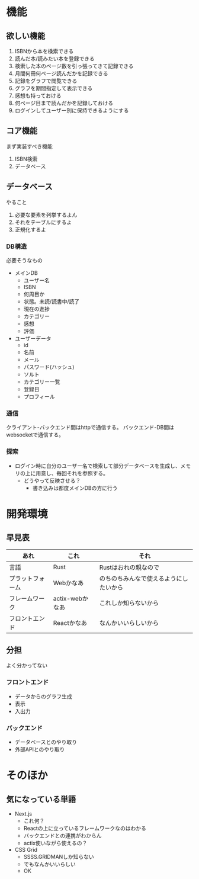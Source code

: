 # 機能

## 欲しい機能

1. ISBNから本を検索できる
2. 読んだ本/読みたい本を登録できる
3. 検索した本のページ数を引っ張ってきて記録できる
4. 月間何冊何ページ読んだかを記録できる
5. 記録をグラフで閲覧できる
6. グラフを期間指定して表示できる
7. 感想も持っておける
8. 何ページ目まで読んだかを記録しておける
9. ログインしてユーザー別に保持できるようにする

## コア機能

まず実装すべき機能
1. ISBN検索
2. データベース

## データベース

やること
1. 必要な要素を列挙するよん
2. それをテーブルにするよ
3. 正規化するよ



### DB構造

必要そうなもの
+ メインDB
   + ユーザー名
   + ISBN
   + 何周目か
   + 状態。未読/読書中/読了
   + 現在の進捗
   + カテゴリー
   + 感想
   + 評価
 + ユーザーデータ
   + id
   + 名前
   + メール
   + パスワード(ハッシュ)
   + ソルト
   + カテゴリー一覧
   + 登録日
   + プロフィール

### 通信

クライアント-バックエンド間はhttpで通信する。
バックエンド-DB間はwebsocketで通信する。

### 探索

+ ログイン時に自分のユーザー名で検索して部分データベースを生成し、メモリの上に用意し、毎回それを参照する。
  + どうやって反映させる？
    + 書き込みは都度メインDBの方に行う

# 開発環境

## 早見表

| あれ             | これ            | それ                                   |
| ---------------- | --------------- | -------------------------------------- |
| 言語             | Rust            | Rustはおれの親なので                   |
| プラットフォーム | Webかなあ       | のちのちみんなで使えるようにしたいから |
| フレームワーク   | actix-webかなあ | これしか知らないから                   |
| フロントエンド   | Reactかなあ     | なんかいいらしいから                   |

## 分担

よく分かってない

### フロントエンド

+ データからのグラフ生成
+ 表示
+ 入出力

### バックエンド

+ データベースとのやり取り
+ 外部APIとのやり取り

# そのほか

## 気になっている単語

+ Next.js
  + これ何？
  + Reactの上に立っているフレームワークなのはわかる
  + バックエンドとの連携がわからん
  + actix使いながら使えるの？
+ CSS Grid
  + SSSS.GRIDMANしか知らない
  + でもなんかいいらしい
  + OK

